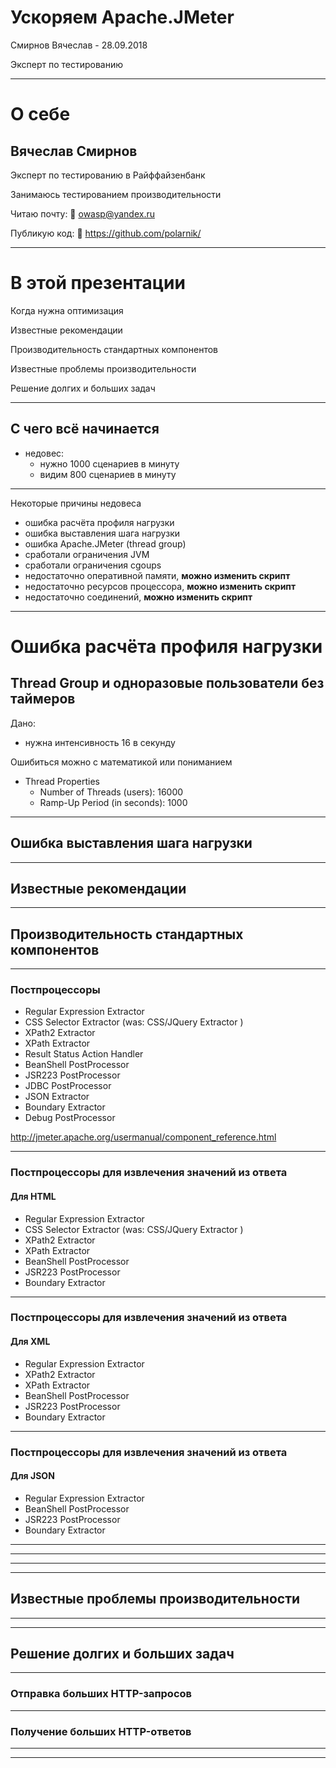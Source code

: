 <!-- $size: 16:9 -->
<!-- prerender: true -->

<link rel="stylesheet" href="custom.css">

# Ускоряем Apache.JMeter

Смирнов Вячеслав - 28.09.2018

Эксперт по тестированию

---
<!-- page_number: true -->
# О себе

## Вячеслав Смирнов

Эксперт по тестированию в Райффайзенбанк

Занимаюсь тестированием производительности

Читаю почту:
:email: owasp@yandex.ru

Публикую код:
:link: https://github.com/polarnik/


---
<!-- footer: Ускоряем Apache.JMeter -->

# В этой презентации

Когда нужна оптимизация

Известные рекомендации

Производительность стандартных компонентов

Известные проблемы производительности

Решение долгих и больших задач


---

<!-- footer: Ускоряем Apache.JMeter -->

## С чего всё начинается

* недовес:
	* нужно 1000 сценариев в минуту
	* видим 800 сценариев в минуту



---
<!-- footer: Ускоряем Apache.JMeter -->

Некоторые причины недовеса

* ошибка расчёта профиля нагрузки
* ошибка выставления шага нагрузки
* ошибка Apache.JMeter (thread group)
* сработали ограничения JVM
* сработали ограничения cgoups
* недостаточно оперативной памяти, **можно изменить скрипт**
* недостаточно ресурсов процессора, **можно изменить скрипт**
* недостаточно соединений, **можно изменить скрипт**


---
<!-- footer: Ускоряем Apache.JMeter -->

# Ошибка расчёта профиля нагрузки

## Thread Group и одноразовые пользователи без таймеров

Дано:
* нужна интенсивность 16 в секунду

Ошибиться можно с математикой или пониманием

* Thread Properties
	* Number of Threads (users): 16000
	* Ramp-Up Period (in seconds): 1000


---
<!-- footer: Ускоряем Apache.JMeter -->

## Ошибка выставления шага нагрузки



---
<!-- footer: Ускоряем Apache.JMeter -->

## Известные рекомендации



---
<!-- footer: Ускоряем Apache.JMeter -->

## Производительность стандартных компонентов


---
<!-- footer: Ускоряем Apache.JMeter / Производительность стандартных компонентов-->

### Постпроцессоры

* Regular Expression Extractor
* CSS Selector Extractor (was: CSS/JQuery Extractor ) 
* XPath2 Extractor
* XPath Extractor
* Result Status Action Handler
* BeanShell PostProcessor
* JSR223 PostProcessor
* JDBC PostProcessor
* JSON Extractor
* Boundary Extractor
* Debug PostProcessor

http://jmeter.apache.org/usermanual/component_reference.html


---
<!-- footer: Ускоряем Apache.JMeter / Производительность стандартных компонентов-->

### Постпроцессоры для извлечения значений из ответа

#### Для HTML

* Regular Expression Extractor
* CSS Selector Extractor (was: CSS/JQuery Extractor )
* XPath2 Extractor
* XPath Extractor
* BeanShell PostProcessor
* JSR223 PostProcessor
* Boundary Extractor

---
<!-- footer: Ускоряем Apache.JMeter / Производительность стандартных компонентов-->

### Постпроцессоры для извлечения значений из ответа

#### Для XML

* Regular Expression Extractor
* XPath2 Extractor
* XPath Extractor
* BeanShell PostProcessor
* JSR223 PostProcessor
* Boundary Extractor

---
<!-- footer: Ускоряем Apache.JMeter / Производительность стандартных компонентов-->

### Постпроцессоры для извлечения значений из ответа

#### Для JSON

* Regular Expression Extractor
* BeanShell PostProcessor
* JSR223 PostProcessor
* Boundary Extractor

---
<!-- footer: Ускоряем Apache.JMeter / Производительность стандартных компонентов-->

---
<!-- footer: Ускоряем Apache.JMeter / Производительность стандартных компонентов-->

---
<!-- footer: Ускоряем Apache.JMeter / Производительность стандартных компонентов-->

---
<!-- footer: Ускоряем Apache.JMeter -->


## Известные проблемы производительности
---


<!-- footer: Ускоряем Apache.JMeter / Известные проблемы производительности -->


---
<!-- footer: Ускоряем Apache.JMeter -->

## Решение долгих и больших задач

---
<!-- footer: Ускоряем Apache.JMeter / Решение долгих и больших задач -->

### Отправка больших HTTP-запросов

---
<!-- footer: Ускоряем Apache.JMeter / Решение долгих и больших задач -->

### Получение больших HTTP-ответов

---
<!-- footer: Ускоряем Apache.JMeter / Решение долгих и больших задач -->


---
